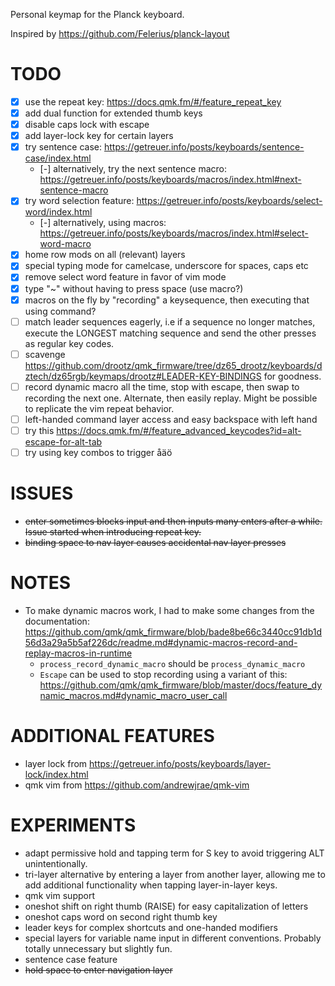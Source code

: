 Personal keymap for the Planck keyboard.

Inspired by https://github.com/Felerius/planck-layout

# TODO
- [X] use the repeat key: https://docs.qmk.fm/#/feature_repeat_key
- [X] add dual function for extended thumb keys
- [X] disable caps lock with escape
- [X] add layer-lock key for certain layers
- [X] try sentence case: https://getreuer.info/posts/keyboards/sentence-case/index.html
  - [-] alternatively, try the next sentence macro: https://getreuer.info/posts/keyboards/macros/index.html#next-sentence-macro
- [X] try word selection feature: https://getreuer.info/posts/keyboards/select-word/index.html
  - [-] alternatively, using macros: https://getreuer.info/posts/keyboards/macros/index.html#select-word-macro
- [X] home row mods on all (relevant) layers
- [X] special typing mode for camelcase, underscore for spaces, caps etc
- [X] remove select word feature in favor of vim mode
- [X] type "~"  without having to press space (use macro?)
- [X] macros on the fly by "recording" a keysequence, then executing that using command?
- [ ] match leader sequences eagerly, i.e if a sequence no longer matches, execute the LONGEST matching sequence and send the other presses as regular key codes.
- [ ] scavenge https://github.com/drootz/qmk_firmware/tree/dz65_drootz/keyboards/dztech/dz65rgb/keymaps/drootz#LEADER-KEY-BINDINGS for goodness.
- [ ] record dynamic macro all the time, stop with escape, then swap to recording the next one. Alternate, then easily replay. Might be possible to replicate the vim repeat behavior.
- [ ] left-handed command layer access and easy backspace with left hand
- [ ] try this https://docs.qmk.fm/#/feature_advanced_keycodes?id=alt-escape-for-alt-tab
- [ ] try using key combos to trigger åäö

# ISSUES
- ~~enter sometimes blocks input and then inputs many enters after a while. Issue started when introducing repeat key.~~
- ~~binding space to nav layer causes accidental nav layer presses~~

# NOTES
* To make dynamic macros work, I had to make some changes from the documentation: https://github.com/qmk/qmk_firmware/blob/bade8be66c3440cc91db1d56d3a29a5b5af226dc/readme.md#dynamic-macros-record-and-replay-macros-in-runtime
  * `process_record_dynamic_macro` should be `process_dynamic_macro`
  * `Escape` can be used to stop recording using a variant of this: https://github.com/qmk/qmk_firmware/blob/master/docs/feature_dynamic_macros.md#dynamic_macro_user_call

# ADDITIONAL FEATURES
* layer lock from https://getreuer.info/posts/keyboards/layer-lock/index.html
* qmk vim from https://github.com/andrewjrae/qmk-vim

# EXPERIMENTS
* adapt permissive hold and tapping term for S key to avoid triggering ALT unintentionally.
* tri-layer alternative by entering a layer from another layer, allowing me to add additional functionality when tapping layer-in-layer keys.
* qmk vim support
* oneshot shift on right thumb (RAISE) for easy capitalization of letters
* oneshot caps word on second right thumb key
* leader keys for complex shortcuts and one-handed modifiers
* special layers for variable name input in different conventions. Probably totally unnecessary but slightly fun.
* sentence case feature
* ~~hold space to enter navigation layer~~